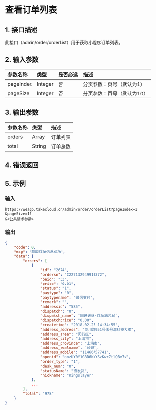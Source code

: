 # 查看订单列表

## 1. 接口描述

此接口（admin/order/orderList）用于获取小程序订单列表。

## 2. 输入参数

| 参数名称 | 类型 | 是否必选 | 描述 |
| :--- | :--- | :--- | :--- |
| pageIndex | Integer | 否 | 分页参数：页号（默认为1） |
| pageSize | Integer | 否 | 分页参数：页号（默认为10） |

## 3. 输出参数

| 参数名称 | 类型 | 描述 |
| :--- | :--- | :--- |
| orders | Array | 订单列表 |
| total | String | 订单总数 |

## 4. 错误返回

## 5. 示例

### 输入

```
https://weapp.takecloud.cn/admin/order/orderList?pageIndex=1
&pageSize=10
&<公共请求参数>
```

### 输出

```json
{
    "code": 0,
    "msg": "获取订单信息成功",
    "data": {
        "orders": [
            {
                "id": "2674",
                "ordersn": "C227132949919372",
                "beid": "53",
                "price": "0.01",
                "status": "1",
                "paytype": "0",
                "paytypename": "微信支付",
                "remark": "",
                "addressid": "585",
                "dispatch": "0",
                "dispatch_name": "圆通速递-订单满包邮",
                "dispatchprice": "0.00",
                "createtime": "2018-02-27 14:34:55",
                "address_address": "剑川路951号零号湾科技大楼",
                "address_area": "闵行区",
                "address_city": "上海市",
                "address_province": "上海市",
                "address_realname": "帅哥",
                "address_mobile": "11466757741",
                "openid": "onzUY0Y1GBD6KaYSzKwr7tlQBv7s",
                "order_type": "1",
                "desk_num": "0",
                "statusName": "待发货",
                "nickname": "Kingslayer"
            },
            ...
        ],
        "total": "978"
    }
}
```



